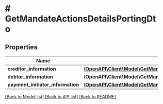 # # GetMandateActionsDetailsPortingDto

## Properties

Name | Type | Description | Notes
------------ | ------------- | ------------- | -------------
**creditor_information** | [**\OpenAPI\Client\Model\GetMandateActionsDetailsPortingCreditorInformationDto**](GetMandateActionsDetailsPortingCreditorInformationDto.md) |  | [optional]
**debtor_information** | [**\OpenAPI\Client\Model\GetMandateActionsDetailsPortingDebtorInformationDto**](GetMandateActionsDetailsPortingDebtorInformationDto.md) |  | [optional]
**payment_initiator_information** | [**\OpenAPI\Client\Model\GetMandateActionsDetailsPortingPaymentInitiatorInformationDto**](GetMandateActionsDetailsPortingPaymentInitiatorInformationDto.md) |  | [optional]

[[Back to Model list]](../../README.md#models) [[Back to API list]](../../README.md#endpoints) [[Back to README]](../../README.md)
